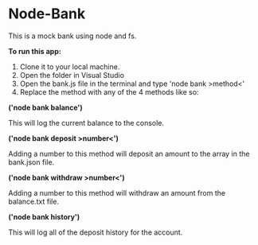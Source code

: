 # Node-Bank
This is a mock bank using node and fs.

**To run this app:**

1) Clone it to your local machine.
2) Open the folder in Visual Studio
3) Open the bank.js file in the terminal and type 'node bank >method<'
4) Replace the method with any of the 4 methods like so:

**('node bank balance')** 

This will log the current balance to the console.


**('node bank deposit >number<')**

Adding a number to this method will deposit an amount to the array in the bank.json file.


**('node bank withdraw >number<')** 

Adding a number to this method will withdraw an amount from the balance.txt file.


**('node bank history')** 

This will log all of the deposit history for the account.



